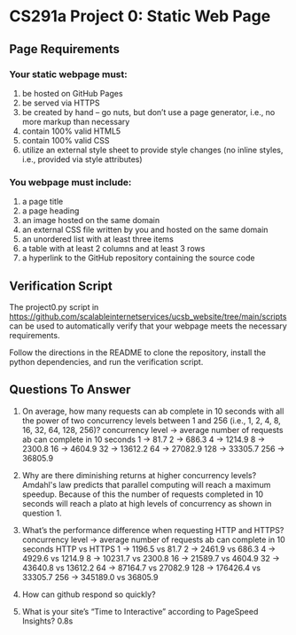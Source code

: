 # CS291a Project 0: Static Web Page

## Page Requirements
### Your static webpage must:
1. be hosted on GitHub Pages
2. be served via HTTPS
3. be created by hand – go nuts, but don’t use a page generator, i.e., no more markup than necessary
4. contain 100% valid HTML5
5. contain 100% valid CSS
6. utilize an external style sheet to provide style changes (no inline styles, i.e., provided via style attributes)

### You webpage must include:
1. a page title
2. a page heading
3. an image hosted on the same domain
4. an external CSS file written by you and hosted on the same domain
5. an unordered list with at least three items
6. a table with at least 2 columns and at least 3 rows
7. a hyperlink to the GitHub repository containing the source code

## Verification Script
The project0.py script in https://github.com/scalableinternetservices/ucsb_website/tree/main/scripts can be used to automatically verify that your webpage meets the necessary requirements.

Follow the directions in the README to clone the repository, install the python dependencies, and run the verification script.

## Questions To Answer
1. On average, how many requests can ab complete in 10 seconds with all the power of two concurrency levels between 1 and 256 (i.e., 1, 2, 4, 8, 16, 32, 64, 128, 256)?
  concurrency level -> average number of requests ab can complete in 10 seconds
  1 -> 81.7
  2 -> 686.3
  4 -> 1214.9
  8 -> 2300.8
  16 -> 4604.9
  32 -> 13612.2
  64 -> 27082.9
  128 -> 33305.7
  256 -> 36805.9
  
2. Why are there diminishing returns at higher concurrency levels?
  Amdahl's law predicts that parallel computing will reach a maximum speedup. Because of this the number of requests completed in 10 seconds will reach a plato at high levels of concurrency as shown in question 1.

3. What’s the performance difference when requesting HTTP and HTTPS?
  concurrency level -> average number of requests ab can complete in 10 seconds HTTP vs HTTPS
  1 -> 1196.5 vs 81.7
  2 -> 2461.9 vs 686.3
  4 -> 4929.6 vs 1214.9
  8 -> 10231.7 vs 2300.8
  16 -> 21589.7 vs 4604.9
  32 -> 43640.8 vs 13612.2
  64 -> 87164.7 vs 27082.9
  128 -> 176426.4 vs 33305.7
  256 -> 345189.0 vs 36805.9
  

4. How can github respond so quickly?


5. What is your site’s “Time to Interactive” according to PageSpeed Insights?
  0.8s
